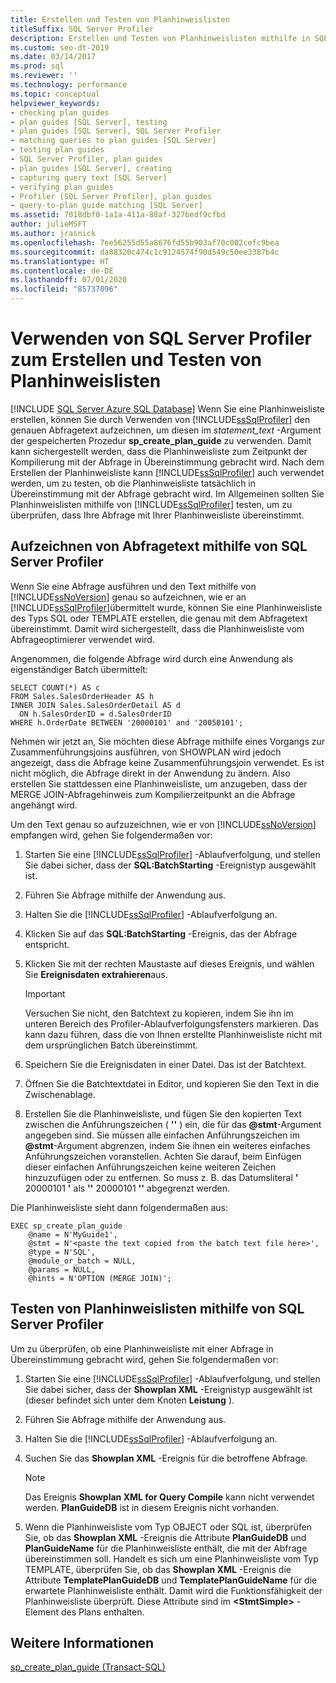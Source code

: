 ```yaml
---
title: Erstellen und Testen von Planhinweislisten
titleSuffix: SQL Server Profiler
description: Erstellen und Testen von Planhinweislisten mithilfe in SQL Server Profiler
ms.custom: seo-dt-2019
ms.date: 03/14/2017
ms.prod: sql
ms.reviewer: ''
ms.technology: performance
ms.topic: conceptual
helpviewer_keywords:
- checking plan guides
- plan guides [SQL Server], testing
- plan guides [SQL Server], SQL Server Profiler
- matching queries to plan guides [SQL Server]
- testing plan guides
- SQL Server Profiler, plan guides
- plan guides [SQL Server], creating
- capturing query text [SQL Server]
- verifying plan guides
- Profiler [SQL Server Profiler], plan guides
- query-to-plan guide matching [SQL Server]
ms.assetid: 7018dbf0-1a1a-411a-88af-327bedf9cfbd
author: julieMSFT
ms.author: jrasnick
ms.openlocfilehash: 7ee56255d55a8676fd55b903af70c002cefc9bea
ms.sourcegitcommit: da88320c474c1c9124574f90d549c50ee3387b4c
ms.translationtype: HT
ms.contentlocale: de-DE
ms.lasthandoff: 07/01/2020
ms.locfileid: "85737096"
---
```

# <a name="use-sql-server-profiler-to-create-and-test-plan-guides"></a>Verwenden von SQL Server Profiler zum Erstellen und Testen von Planhinweislisten
[!INCLUDE [SQL Server Azure SQL Database](../../includes/applies-to-version/sql-asdb.md)]
  Wenn Sie eine Planhinweisliste erstellen, können Sie durch Verwenden von [!INCLUDE[ssSqlProfiler](../../includes/sssqlprofiler-md.md)] den genauen Abfragetext aufzeichnen, um diesen im *statement_text* -Argument der gespeicherten Prozedur **sp_create_plan_guide** zu verwenden. Damit kann sichergestellt werden, dass die Planhinweisliste zum Zeitpunkt der Kompilierung mit der Abfrage in Übereinstimmung gebracht wird. Nach dem Erstellen der Planhinweisliste kann [!INCLUDE[ssSqlProfiler](../../includes/sssqlprofiler-md.md)] auch verwendet werden, um zu testen, ob die Planhinweisliste tatsächlich in Übereinstimmung mit der Abfrage gebracht wird. Im Allgemeinen sollten Sie Planhinweislisten mithilfe von [!INCLUDE[ssSqlProfiler](../../includes/sssqlprofiler-md.md)] testen, um zu überprüfen, dass Ihre Abfrage mit Ihrer Planhinweisliste übereinstimmt.  
  
## <a name="capturing-query-text-by-using-sql-server-profiler"></a>Aufzeichnen von Abfragetext mithilfe von SQL Server Profiler  
 Wenn Sie eine Abfrage ausführen und den Text mithilfe von [!INCLUDE[ssNoVersion](../../includes/ssnoversion-md.md)] genau so aufzeichnen, wie er an [!INCLUDE[ssSqlProfiler](../../includes/sssqlprofiler-md.md)]übermittelt wurde, können Sie eine Planhinweisliste des Typs SQL oder TEMPLATE erstellen, die genau mit dem Abfragetext übereinstimmt. Damit wird sichergestellt, dass die Planhinweisliste vom Abfrageoptimierer verwendet wird.  
  
 Angenommen, die folgende Abfrage wird durch eine Anwendung als eigenständiger Batch übermittelt:  
  
```  
SELECT COUNT(*) AS c  
FROM Sales.SalesOrderHeader AS h  
INNER JOIN Sales.SalesOrderDetail AS d  
  ON h.SalesOrderID = d.SalesOrderID  
WHERE h.OrderDate BETWEEN '20000101' and '20050101';  
```  
  
 Nehmen wir jetzt an, Sie möchten diese Abfrage mithilfe eines Vorgangs zur Zusammenführungsjoins ausführen, von SHOWPLAN wird jedoch angezeigt, dass die Abfrage keine Zusammenführungsjoin verwendet. Es ist nicht möglich, die Abfrage direkt in der Anwendung zu ändern. Also erstellen Sie stattdessen eine Planhinweisliste, um anzugeben, dass der MERGE JOIN-Abfragehinweis zum Kompilierzeitpunkt an die Abfrage angehängt wird.  
  
 Um den Text genau so aufzuzeichnen, wie er von [!INCLUDE[ssNoVersion](../../includes/ssnoversion-md.md)] empfangen wird, gehen Sie folgendermaßen vor:  
  
1.  Starten Sie eine [!INCLUDE[ssSqlProfiler](../../includes/sssqlprofiler-md.md)] -Ablaufverfolgung, und stellen Sie dabei sicher, dass der **SQL:BatchStarting** -Ereignistyp ausgewählt ist.  
  
2.  Führen Sie Abfrage mithilfe der Anwendung aus.  
  
3.  Halten Sie die [!INCLUDE[ssSqlProfiler](../../includes/sssqlprofiler-md.md)] -Ablaufverfolgung an.  
  
4.  Klicken Sie auf das **SQL:BatchStarting** -Ereignis, das der Abfrage entspricht.  
  
5.  Klicken Sie mit der rechten Maustaste auf dieses Ereignis, und wählen Sie **Ereignisdaten extrahieren**aus.  
  
    > [!IMPORTANT]  
    >  Versuchen Sie nicht, den Batchtext zu kopieren, indem Sie ihn im unteren Bereich des Profiler-Ablaufverfolgungsfensters markieren. Das kann dazu führen, dass die von Ihnen erstellte Planhinweisliste nicht mit dem ursprünglichen Batch übereinstimmt.  
  
6.  Speichern Sie die Ereignisdaten in einer Datei. Das ist der Batchtext.  
  
7.  Öffnen Sie die Batchtextdatei in Editor, und kopieren Sie den Text in die Zwischenablage.  
  
8.  Erstellen Sie die Planhinweisliste, und fügen Sie den kopierten Text zwischen die Anführungszeichen ( **''** ) ein, die für das **\@stmt**-Argument angegeben sind. Sie müssen alle einfachen Anführungszeichen im **\@stmt**-Argument abgrenzen, indem Sie ihnen ein weiteres einfaches Anführungszeichen voranstellen. Achten Sie darauf, beim Einfügen dieser einfachen Anführungszeichen keine weiteren Zeichen hinzuzufügen oder zu entfernen. So muss z. B. das Datumsliteral **'** 20000101 **'** als **''** 20000101 **''** abgegrenzt werden.  
  
 Die Planhinweisliste sieht dann folgendermaßen aus:  
  
```  
EXEC sp_create_plan_guide   
    @name = N'MyGuide1',  
    @stmt = N'<paste the text copied from the batch text file here>',  
    @type = N'SQL',  
    @module_or_batch = NULL,  
    @params = NULL,  
    @hints = N'OPTION (MERGE JOIN)';  
```  
  
## <a name="testing-plan-guides-by-using-sql-server-profiler"></a>Testen von Planhinweislisten mithilfe von SQL Server Profiler  
 Um zu überprüfen, ob eine Planhinweisliste mit einer Abfrage in Übereinstimmung gebracht wird, gehen Sie folgendermaßen vor:  
  
1.  Starten Sie eine [!INCLUDE[ssSqlProfiler](../../includes/sssqlprofiler-md.md)] -Ablaufverfolgung, und stellen Sie dabei sicher, dass der **Showplan XML** -Ereignistyp ausgewählt ist (dieser befindet sich unter dem Knoten **Leistung** ).  
  
2.  Führen Sie Abfrage mithilfe der Anwendung aus.  
  
3.  Halten Sie die [!INCLUDE[ssSqlProfiler](../../includes/sssqlprofiler-md.md)] -Ablaufverfolgung an.  
  
4.  Suchen Sie das **Showplan XML** -Ereignis für die betroffene Abfrage.  
  
    > [!NOTE]  
    >  Das Ereignis **Showplan XML for Query Compile** kann nicht verwendet werden. **PlanGuideDB** ist in diesem Ereignis nicht vorhanden.  
  
5.  Wenn die Planhinweisliste vom Typ OBJECT oder SQL ist, überprüfen Sie, ob das **Showplan XML** -Ereignis die Attribute **PlanGuideDB** und **PlanGuideName** für die Planhinweisliste enthält, die mit der Abfrage übereinstimmen soll. Handelt es sich um eine Planhinweisliste vom Typ TEMPLATE, überprüfen Sie, ob das **Showplan XML** -Ereignis die Attribute **TemplatePlanGuideDB** und **TemplatePlanGuideName** für die erwartete Planhinweisliste enthält. Damit wird die Funktionsfähigkeit der Planhinweisliste überprüft. Diese Attribute sind im **\<StmtSimple>** -Element des Plans enthalten.  
  
## <a name="see-also"></a>Weitere Informationen  
 [sp_create_plan_guide &#40;Transact-SQL&#41;](../../relational-databases/system-stored-procedures/sp-create-plan-guide-transact-sql.md)  
  
  

